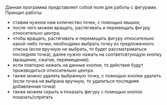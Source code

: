Данная программа представляет собой поле для работы с фигурами.
Принцип работы:
- ставим нужное нам количество точек, с помощью мышки;
- после чего можем вращать, растягивать и перемещать фигуру относительно центра;
- чтобы вращать, растягивать и перемещать фигуру относительно какой-либо точки, необходимо выбрать точку из предложенного списка (если вручную не выбрать, то будет рассматриваться последняя точка), 
  далее нужно нажать на соответсвтующую кнопку (вращение, сжатие, перемещение).
- если повторно нажать на данные кнопки, то действия будут производиться относительно центра.
- также можно удалять выбранную точку, с помощью кнопки удалить (если точка не выбрана вручную, то удалиться последняя добавленная точка)
- также можем скрыть и показать фигуру с помощью кнопок показать/спрятать
